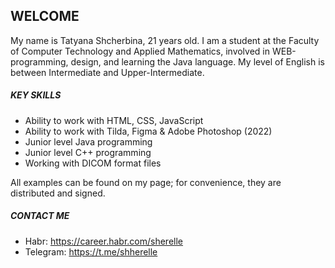 ## WELCOME

My name is Tatyana Shcherbina, 21 years old. I am a student at the Faculty of Computer Technology and Applied Mathematics, involved in WEB-programming, design, and learning the Java language. My level of English is between Intermediate and Upper-Intermediate.

##### KEY SKILLS #####
* Ability to work with HTML, CSS, JavaScript
* Ability to work with Tilda, Figma & Adobe Photoshop (2022)
* Junior level Java programming
* Junior level C++ programming
* Working with DICOM format files

All examples can be found on my page; for convenience, they are distributed and signed.

##### CONTACT ME #####
* Habr: https://career.habr.com/sherelle
* Telegram: https://t.me/shherelle
